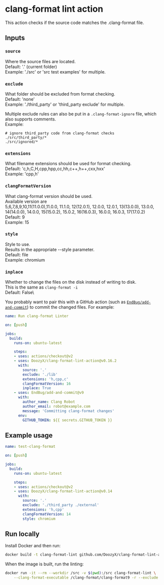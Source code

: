 # clang-format lint action

This action checks if the source code matches the .clang-format file.

## Inputs

### `source`

Where the source files are located.\
Default: '.' (current folder)\
Example: './src' or 'src test examples' for multiple.

### `exclude`

What folder should be excluded from format checking.\
Default: 'none'\
Example: './third_party' or 'third_party exclude' for multiple.

Multiple exclude rules can also be put in a `.clang-format-ignore` file, which also supports comments.\
Example:
```
# ignore third_party code from clang-format checks
./src/third_party/*
./src/ignored/*
```

### `extensions`

What filename extensions should be used for format checking.\
Default: 'c,h,C,H,cpp,hpp,cc,hh,c++,h++,cxx,hxx'\
Example: 'cpp,h'

### `clangFormatVersion`

What clang-format version should be used.\
Available version are\
5,6,7,8,9,10,11(11.0.0),11.0.0, 11.1.0, 12(12.0.1), 12.0.0, 12.0.1, 13(13.0.0), 13.0.0, 14(14.0.0), 14.0.0, 15(15.0.2), 15.0.2, 16(16.0.3), 16.0.0, 16.0.3, 17(17.0.2)\
Default: 9\
Example: 15

### `style`

Style to use.\
Results in the appropriate --style parameter.\
Default: file\
Example: chromium

### `inplace`

Whether to change the files on the disk instead of writing to disk.\
This is the same as `clang-format -i`\
Default: False\

You probably want to pair this with a GitHub action (such as [`EndBug/add-and-commit`](https://github.com/EndBug/add-and-commit)) to commit the changed files. For example:

```yml
name: Run clang-format Linter

on: [push]

jobs:
  build:
    runs-on: ubuntu-latest

    steps:
    - uses: actions/checkout@v2
    - uses: DoozyX/clang-format-lint-action@v0.16.2
      with:
        source: '.'
        exclude: './lib'
        extensions: 'h,cpp,c'
        clangFormatVersion: 16
        inplace: True
    - uses: EndBug/add-and-commit@v9
      with:
        author_name: Clang Robot
        author_email: robot@example.com
        message: 'Committing clang-format changes'
      env:
        GITHUB_TOKEN: ${{ secrets.GITHUB_TOKEN }}
```

## Example usage

```yml
name: test-clang-format

on: [push]

jobs:
  build:
    runs-on: ubuntu-latest

    steps:
    - uses: actions/checkout@v2
    - uses: DoozyX/clang-format-lint-action@v0.14
      with:
        source: '.'
        exclude: './third_party ./external'
        extensions: 'h,cpp'
        clangFormatVersion: 14
        style: chromium
```

## Run locally

Install Docker and then run:

```bash
docker build -t clang-format-lint github.com/DoozyX/clang-format-lint-action
```

When the image is built, run the linting:

```bash
docker run -it --rm --workdir /src -v $(pwd):/src clang-format-lint \
    --clang-format-executable /clang-format/clang-format9 -r --exclude .git .
```
